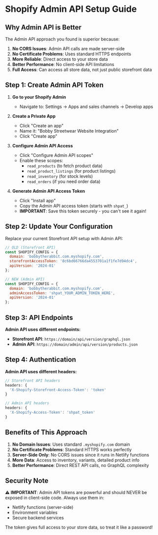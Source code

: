 # Shopify Admin API Setup Guide

## Why Admin API is Better

The Admin API approach you found is superior because:

1. **No CORS Issues**: Admin API calls are made server-side
2. **No Certificate Problems**: Uses standard HTTPS endpoints
3. **More Reliable**: Direct access to your store data
4. **Better Performance**: No client-side API limitations
5. **Full Access**: Can access all store data, not just public storefront data

## Step 1: Create Admin API Token

1. **Go to your Shopify Admin**
   - Navigate to: Settings → Apps and sales channels → Develop apps

2. **Create a Private App**
   - Click "Create an app"
   - Name it: "Bobby Streetwear Website Integration"
   - Click "Create app"

3. **Configure Admin API Access**
   - Click "Configure Admin API scopes"
   - Enable these scopes:
     - `read_products` (to fetch product data)
     - `read_product_listings` (for product listings)
     - `read_inventory` (for stock levels)
     - `read_orders` (if you need order data)

4. **Generate Admin API Access Token**
   - Click "Install app"
   - Copy the Admin API access token (starts with `shpat_`)
   - **IMPORTANT**: Save this token securely - you can't see it again!

## Step 2: Update Your Configuration

Replace your current Storefront API setup with Admin API:

```javascript
// OLD (Storefront API)
const SHOPIFY_CONFIG = {
  domain: 'bobbytherabbit.com.myshopify.com',
  storefrontAccessToken: '8c6bd66766da4553701a1f1fe7d94dc4',
  apiVersion: '2024-01'
};

// NEW (Admin API)
const SHOPIFY_CONFIG = {
  domain: 'bobbytherabbit.com.myshopify.com',
  adminAccessToken: 'shpat_YOUR_ADMIN_TOKEN_HERE',
  apiVersion: '2024-01'
};
```

## Step 3: API Endpoints

**Admin API uses different endpoints:**

- **Storefront API**: `https://domain/api/version/graphql.json`
- **Admin API**: `https://domain/admin/api/version/products.json`

## Step 4: Authentication

**Admin API uses different headers:**

```javascript
// Storefront API headers
headers: {
  'X-Shopify-Storefront-Access-Token': 'token'
}

// Admin API headers  
headers: {
  'X-Shopify-Access-Token': 'shpat_token'
}
```

## Benefits of This Approach

1. **No Domain Issues**: Uses standard `.myshopify.com` domain
2. **No Certificate Problems**: Standard HTTPS works perfectly
3. **Server-Side Only**: No CORS issues since it runs in Netlify functions
4. **More Data**: Access to inventory, variants, detailed product info
5. **Better Performance**: Direct REST API calls, no GraphQL complexity

## Security Note

⚠️ **IMPORTANT**: Admin API tokens are powerful and should NEVER be exposed in client-side code. Always use them in:
- Netlify functions (server-side)
- Environment variables
- Secure backend services

The token gives full access to your store data, so treat it like a password!